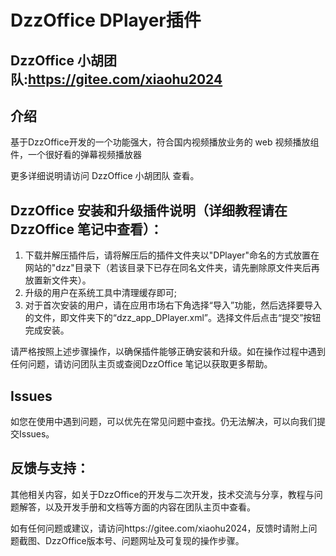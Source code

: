 # DzzOffice DPlayer插件

## DzzOffice 小胡团队:https://gitee.com/xiaohu2024

## 介绍
基于DzzOffice开发的一个功能强大，符合国内视频播放业务的 web 视频播放组件，一个很好看的弹幕视频播放器

更多详细说明请访问 DzzOffice 小胡团队 查看。

## DzzOffice 安装和升级插件说明（详细教程请在DzzOffice 笔记中查看）：

1. 下载并解压插件后，请将解压后的插件文件夹以"DPlayer"命名的方式放置在网站的"dzz\"目录下（若该目录下已存在同名文件夹，请先删除原文件夹后再放置新文件夹）。
2. 升级的用户在系统工具中清理缓存即可;
3. 对于首次安装的用户，请在应用市场右下角选择“导入”功能，然后选择要导入的文件，即文件夹下的“dzz_app_DPlayer.xml”。选择文件后点击“提交”按钮完成安装。

请严格按照上述步骤操作，以确保插件能够正确安装和升级。如在操作过程中遇到任何问题，请访问团队主页或查阅DzzOffice 笔记以获取更多帮助。

## Issues

如您在使用中遇到问题，可以优先在常见问题中查找。仍无法解决，可以向我们提交Issues。

## 反馈与支持：

其他相关内容，如关于DzzOffice的开发与二次开发，技术交流与分享，教程与问题解答，以及开发手册和文档等方面的内容在团队主页中查看。

如有任何问题或建议，请访问https://gitee.com/xiaohu2024，反馈时请附上问题截图、DzzOffice版本号、问题网址及可复现的操作步骤。